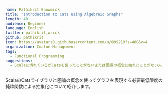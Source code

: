 ```yaml
---
name: Pathikrit Bhowmick
title: "Introduction to Cats using Algebraic Graphs"
length: 40
audience: Beginner
language: English
twitter: pathikrit_wrick
github: pathikrit
icon: https://avatars0.githubusercontent.com/u/899219?s=460&v=4
organization: Coatue Management
tags:
  - Functional Programming
suggestions:
  - Scalaに慣れているがCatsを使ったことがないまたは圏論の概念に触れたことがない人
---
```

ScalaのCatsライブラリと圏論の概念を使ってグラフを表現する必要最低限度の純粋関数による抽象化について紹介します。

